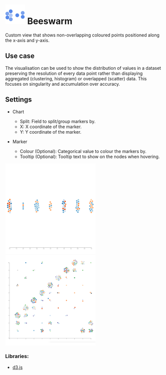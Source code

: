 # ![](icon.svg) Beeswarm

Custom view that shows non-overlapping coloured points positioned along the x-axis and y-axis.

## Use case

The visualisation can be used to show the distribution of values in a dataset preserving the resolution of every data point rather than displaying aggregated (clustering, histogram) or overlapped (scatter) data.
This focuses on singularity and accumulation over accuracy.

## Settings

 - Chart
    - Split: Field to split/group markers by.
    - X: X coordinate of the marker.
    - Y: Y coordinate of the marker.

 - Marker
    - Colour (Optional): Categorical value to colour the markers by.
    - Tooltip (Optional): Tooltip text to show on the nodes when hovering.

![screenshot](thumbnail.png)
![screenshot](thumbnail2.png)

### Libraries:
 - [d3.js](https://d3js.org/)

